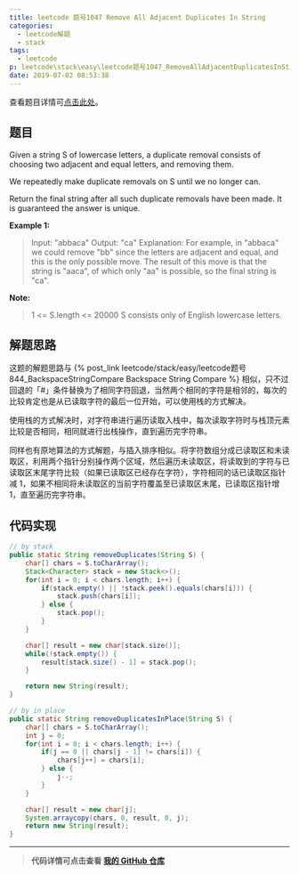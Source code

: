 ```yaml
---
title: leetcode 题号1047 Remove All Adjacent Duplicates In String
categories:
  - leetcode解题
  - stack
tags:
  - leetcode
p: leetcode\stack\easy\leetcode题号1047_RemoveAllAdjacentDuplicatesInString
date: 2019-07-02 08:53:38
---
```


查看题目详情可[点击此处](https://leetcode.com/problems/remove-all-adjacent-duplicates-in-string/)。

## 题目

Given a string S of lowercase letters, a duplicate removal consists of choosing two adjacent and equal letters, and removing them.

We repeatedly make duplicate removals on S until we no longer can.

Return the final string after all such duplicate removals have been made.  It is guaranteed the answer is unique. 

**Example 1:**

> Input: "abbaca"
Output: "ca"
Explanation: 
For example, in "abbaca" we could remove "bb" since the letters are adjacent and equal, and this is the only possible move.  The result of this move is that the string is "aaca", of which only "aa" is possible, so the final string is "ca".
 
**Note:**

> 1 <= S.length <= 20000
S consists only of English lowercase letters.

## 解题思路

这题的解题思路与 {% post_link leetcode/stack/easy/leetcode题号844_BackspaceStringCompare Backspace String Compare %} 相似，只不过回退的「#」条件替换为了相同字符回退，当然两个相同的字符是相邻的，每次的比较肯定也是从已读取字符的最后一位开始，可以使用栈的方式解决。

使用栈的方式解决时，对字符串进行遍历读取入栈中，每次读取字符时与栈顶元素比较是否相同，相同就进行出栈操作，直到遍历完字符串。

同样也有原地算法的方式解题，与插入排序相似。将字符数组分成已读取区和未读取区，利用两个指针分别操作两个区域，然后遍历未读取区，将读取到的字符与已读取区末尾字符比较（如果已读取区已经存在字符），字符相同的话已读取区指针减 1，如果不相同将未读取区的当前字符覆盖至已读取区末尾，已读取区指针增 1，直至遍历完字符串。

## 代码实现

```java
// by stack
public static String removeDuplicates(String S) {
    char[] chars = S.toCharArray();
    Stack<Character> stack = new Stack<>();
    for(int i = 0; i < chars.length; i++) {
        if(stack.empty() || !stack.peek().equals(chars[i])) {
            stack.push(chars[i]);
        } else {
            stack.pop();
        }
    }

    char[] result = new char[stack.size()];
    while(!stack.empty()) {
        result[stack.size() - 1] = stack.pop();
    }

    return new String(result);
}

// by in place
public static String removeDuplicatesInPlace(String S) {
    char[] chars = S.toCharArray();
    int j = 0;
    for(int i = 0; i < chars.length; i++) {
        if(j == 0 || chars[j - 1] != chars[i]) {
            chars[j++] = chars[i];
        } else {
            j--;
        }
    }

    char[] result = new char[j];
    System.arraycopy(chars, 0, result, 0, j);
    return new String(result);
}
```

****
> **代码详情可点击查看 [我的 GitHub 仓库](https://github.com/CloneableX/leetcode/)**